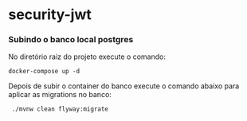 # security-jwt

### Subindo o banco local postgres
No diretório raiz do projeto execute o comando:
```
docker-compose up -d
```
Depois de subir o container do banco execute o comando abaixo para aplicar as migrations no banco:
```
 ./mvnw clean flyway:migrate  
```
